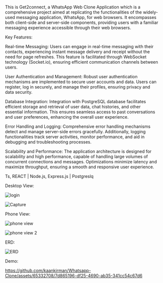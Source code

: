 This is Get2connect, a WhatsApp Web Clone Application which is a comprehensive project aimed at replicating the functionalities of the widely-used messaging application, WhatsApp, for web browsers. It encompasses both client-side and server-side components, providing users with a familiar messaging experience accessible through their web browsers.

Key Features:

Real-time Messaging: Users can engage in real-time messaging with their contacts, experiencing instant message delivery and receipt without the need for page refreshes. This feature is facilitated through WebSocket technology (Socket.io), ensuring efficient communication channels between users.

User Authentication and Management: Robust user authentication mechanisms are implemented to secure user accounts and data. Users can register, log in securely, and manage their profiles, ensuring privacy and data security.

Database Integration: Integration with PostgreSQL database facilitates efficient storage and retrieval of user data, chat histories, and other essential information. This ensures seamless access to past conversations and user preferences, enhancing the overall user experience.

Error Handling and Logging: Comprehensive error handling mechanisms detect and manage server-side errors gracefully. Additionally, logging functionalities track server activities, monitor performance, and aid in debugging and troubleshooting processes.

Scalability and Performance: The application architecture is designed for scalability and high performance, capable of handling large volumes of concurrent connections and messages. Optimizations minimize latency and maximize throughput, ensuring a smooth and responsive user experience.

Ts, REACT | Node.js, Express.js | Postgreslq


Desktop View:

![login](https://github.com/kaankirman/Whatsapp-Clone/assets/65332708/6b61408a-ee93-4f28-aa4a-5ab557f8d61b)

![Capture](https://github.com/kaankirman/Whatsapp-Clone/assets/65332708/0dfb5e5a-9cb4-4a1f-b43c-3010dacb340f)

Phone View:

![phone view](https://github.com/kaankirman/Whatsapp-Clone/assets/65332708/4ae9a2ab-6748-4e55-a08e-41c36f3e4c6e)

![phone view 2](https://github.com/kaankirman/Whatsapp-Clone/assets/65332708/886a6bfe-56cf-4909-9fb1-a7d933a27ded)

ERD:

![ERD](https://github.com/kaankirman/Whatsapp-Clone/assets/65332708/70b7f6d6-749b-4e86-84ff-04ae7e986ea7)

Demo:

https://github.com/kaankirman/Whatsapp-Clone/assets/65332708/7d865196-df25-4690-ab35-341cc54c67d6
